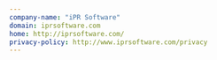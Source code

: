 ```yaml
---
company-name: "iPR Software"
domain: iprsoftware.com
home: http://iprsoftware.com/
privacy-policy: http://www.iprsoftware.com/privacy
---
```




